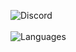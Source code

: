![Discord](https://lanyard.cnrad.dev/api/433325944141512705)
<br>
<br>
![Languages](https://github-readme-stats.vercel.app/api/top-langs/?username=PowfuArras&layout=compact&theme=radical)
